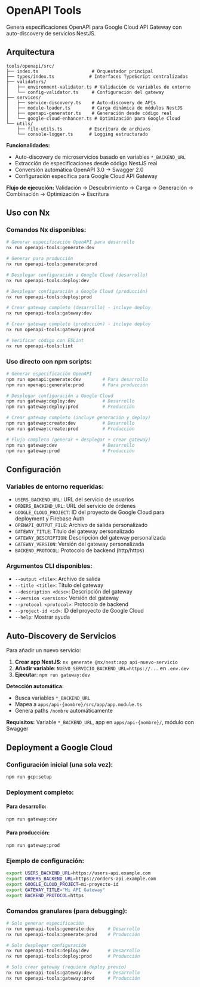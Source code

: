 # OpenAPI Tools

Genera especificaciones OpenAPI para Google Cloud API Gateway con auto-discovery de servicios NestJS.

## Arquitectura

```
tools/openapi/src/
├── index.ts                    # Orquestador principal
├── types/index.ts             # Interfaces TypeScript centralizadas
├── validators/
│   ├── environment-validator.ts # Validación de variables de entorno
│   └── config-validator.ts     # Configuración del gateway
├── services/
│   ├── service-discovery.ts    # Auto-discovery de APIs
│   ├── module-loader.ts        # Carga dinámica de módulos NestJS
│   ├── openapi-generator.ts    # Generación desde código real
│   └── google-cloud-enhancer.ts # Optimización para Google Cloud
└── utils/
    ├── file-utils.ts          # Escritura de archivos
    └── console-logger.ts      # Logging estructurado
```

**Funcionalidades:**

- Auto-discovery de microservicios basado en variables `*_BACKEND_URL`
- Extracción de especificaciones desde código NestJS real
- Conversión automática OpenAPI 3.0 → Swagger 2.0
- Configuración específica para Google Cloud API Gateway

**Flujo de ejecución:**
Validación → Descubrimiento → Carga → Generación → Combinación → Optimización → Escritura

## Uso con Nx

### Comandos Nx disponibles:

```bash
# Generar especificación OpenAPI para desarrollo
nx run openapi-tools:generate:dev

# Generar para producción
nx run openapi-tools:generate:prod

# Desplegar configuración a Google Cloud (desarrollo)
nx run openapi-tools:deploy:dev

# Desplegar configuración a Google Cloud (producción)
nx run openapi-tools:deploy:prod

# Crear gateway completo (desarrollo) - incluye deploy
nx run openapi-tools:gateway:dev

# Crear gateway completo (producción) - incluye deploy
nx run openapi-tools:gateway:prod

# Verificar código con ESLint
nx run openapi-tools:lint
```

### Uso directo con npm scripts:

```bash
# Generar especificación OpenAPI
npm run openapi:generate:dev        # Para desarrollo
npm run openapi:generate:prod       # Para producción

# Desplegar configuración a Google Cloud
npm run gateway:deploy:dev          # Desarrollo
npm run gateway:deploy:prod         # Producción

# Crear gateway completo (incluye generación y deploy)
npm run gateway:create:dev          # Desarrollo
npm run gateway:create:prod         # Producción

# Flujo completo (generar + desplegar + crear gateway)
npm run gateway:dev                 # Desarrollo
npm run gateway:prod                # Producción
```

## Configuración

### Variables de entorno requeridas:

- `USERS_BACKEND_URL`: URL del servicio de usuarios
- `ORDERS_BACKEND_URL`: URL del servicio de órdenes
- `GOOGLE_CLOUD_PROJECT`: ID del proyecto de Google Cloud para deployment y Firebase Auth
- `OPENAPI_OUTPUT_FILE`: Archivo de salida personalizado
- `GATEWAY_TITLE`: Título del gateway personalizado
- `GATEWAY_DESCRIPTION`: Descripción del gateway personalizada
- `GATEWAY_VERSION`: Versión del gateway personalizada
- `BACKEND_PROTOCOL`: Protocolo de backend (http/https)

### Argumentos CLI disponibles:

- `--output <file>`: Archivo de salida
- `--title <title>`: Título del gateway
- `--description <desc>`: Descripción del gateway
- `--version <version>`: Versión del gateway
- `--protocol <protocol>`: Protocolo de backend
- `--project-id <id>`: ID del proyecto de Google Cloud
- `--help`: Mostrar ayuda

## Auto-Discovery de Servicios

Para añadir un nuevo servicio:

1. **Crear app NestJS**: `nx generate @nx/nest:app api-nuevo-servicio`
2. **Añadir variable**: `NUEVO_SERVICIO_BACKEND_URL=https://...` en `.env.dev`
3. **Ejecutar**: `npm run gateway:dev`

**Detección automática:**

- Busca variables `*_BACKEND_URL`
- Mapea a `apps/api-{nombre}/src/app/app.module.ts`
- Genera paths `/nombre` automáticamente

**Requisitos:** Variable `*_BACKEND_URL`, app en `apps/api-{nombre}/`, módulo con Swagger

## Deployment a Google Cloud

### Configuración inicial (una sola vez):

```bash
npm run gcp:setup
```

### Deployment completo:

#### Para desarrollo:

```bash
npm run gateway:dev
```

#### Para producción:

```bash
npm run gateway:prod
```

### Ejemplo de configuración:

```bash
export USERS_BACKEND_URL=https://users-api.example.com
export ORDERS_BACKEND_URL=https://orders-api.example.com
export GOOGLE_CLOUD_PROJECT=mi-proyecto-id
export GATEWAY_TITLE="Mi API Gateway"
export BACKEND_PROTOCOL=https
```

### Comandos granulares (para debugging):

```bash
# Solo generar especificación
nx run openapi-tools:generate:dev     # Desarrollo
nx run openapi-tools:generate:prod    # Producción

# Solo desplegar configuración
nx run openapi-tools:deploy:dev       # Desarrollo
nx run openapi-tools:deploy:prod      # Producción

# Solo crear gateway (requiere deploy previo)
nx run openapi-tools:gateway:dev      # Desarrollo
nx run openapi-tools:gateway:prod     # Producción
```
